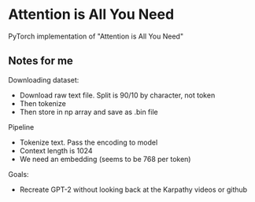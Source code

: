 # Attention is All You Need

PyTorch implementation of "Attention is All You Need"

## Notes for me

Downloading dataset:

- Download raw text file. Split is 90/10 by character, not token
- Then tokenize
- Then store in np array and save as .bin file

Pipeline

- Tokenize text. Pass the encoding to model
- Context length is 1024
- We need an embedding (seems to be 768 per token)

Goals:

- Recreate GPT-2 without looking back at the Karpathy videos or github
